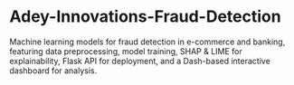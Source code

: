 # Adey-Innovations-Fraud-Detection
 Machine learning models for fraud detection in e-commerce and banking, featuring data preprocessing, model training, SHAP &amp; LIME for explainability, Flask API for deployment, and a Dash-based interactive dashboard for analysis.
